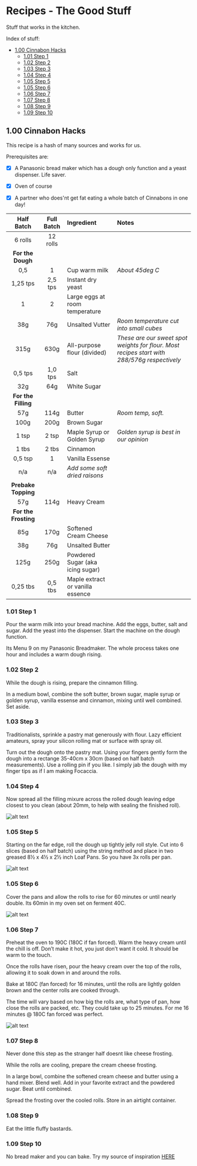 # Recipes - The Good Stuff
Stuff that works in the kitchen.

Index of stuff:
- [1.00 Cinnabon Hacks](#100-cinnabon-hacks)
	- [1.01 Step 1](#101-step-1)
	- [1.02 Step 2](#102-step-2)
	- [1.03 Step 3](#103-step-3)
	- [1.04 Step 4](#104-step-4)
	- [1.05 Step 5](#105-step-5)
	- [1.05 Step 6](#105-step-6)
	- [1.06 Step 7](#106-step-7)
	- [1.07 Step 8](#107-step-8)
	- [1.08 Step 9](#108-step-9)
	- [1.09 Step 10](#109-step-10)

## 1.00 Cinnabon Hacks
This recipe is a hash of many sources and works for us.

Prerequisites are:
- [x] A Panasonic bread maker which has a dough only function and a yeast dispenser. Life saver.
- [x] Oven of course
- [x] A partner who does'nt get fat eating a whole batch of Cinnabons in one day!


| Half Batch | Full Batch | Ingredient | Notes
| :---:  | :---: | :--- | :---
| 6 rolls | 12 rolls
| **For the Dough**
| 0,5 | 1 | Cup warm milk | *About 45deg C*
| 1,25 tps | 2,5 tps | Instant dry yeast
| 1 | 2 | Large eggs at room temperature
| 38g | 76g | Unsalted Vutter | *Room temperature cut into small cubes*
| 315g | 630g| All-purpose flour (divided) | *These are our sweet spot weights for flour. Most recipes start with 288/576g respectively*
| 0,5 tps | 1,0 tps | Salt 
| 32g | 64g | White Sugar
| **For the Filling**
| 57g | 114g | Butter | *Room temp, soft.*
| 100g | 200g | Brown Sugar
| 1 tsp | 2 tsp | Maple Syrup or Golden Syrup | *Golden syrup is best in our opinion*
| 1 tbs | 2 tbs | Cinnamon
| 0,5 tsp | 1 | Vanilla Essense
| n/a | n/a | *Add some soft dried raisons*
| **Prebake Topping**
| 57g | 114g | Heavy Cream
| **For the Frosting**
| 85g | 170g | Softened Cream Cheese
| 38g | 76g | Unsalted Butter
| 125g | 250g | Powdered Sugar (aka icing sugar)
| 0,25 tbs | 0,5 tbs | Maple extract or vanilla essence

### 1.01 Step 1 
Pour the warm milk into your bread machine. Add the eggs, butter, salt and sugar. Add the yeast into the dispenser. Start the machine on the dough function. 

Its Menu 9 on my Panasonic Breadmaker. The whole process takes one hour and includes a warm dough rising.

### 1.02 Step 2
While the dough is rising, prepare the cinnamon filling.

In a medium bowl, combine the soft butter, brown sugar, maple syrup or golden syrup, vanilla essense and cinnamon, mixing until well combined. Set aside.

### 1.03 Step 3
Traditionalists, sprinkle a pastry mat generously with flour. Lazy efficient amateurs, spray your silicon rolling mat or surface with spray oil.

Turn out the dough onto the pastry mat. Using your fingers gently form the dough into a rectange 35-40cm x 30cm (based on half batch measurements). Use a rolling pin if you like. I simply jab the dough with my finger tips as if I am making Focaccia.

### 1.04 Step 4
Now spread all the filling mixure across the rolled dough leaving edge closest to you clean (about 20mm, to help with sealing the finished roll).

![alt text](https://raw.githubusercontent.com/ahuacate/recipes/master/photos/141534.jpg)

### 1.05 Step 5 
Starting on the far edge, roll the dough up tightly jelly roll style. Cut into 6 slices (based on half batch) using the string method and place in two greased 8½ x 4½ x 2½ inch Loaf Pans. So you have 3x rolls per pan.

![alt text](https://raw.githubusercontent.com/ahuacate/recipes/master/photos/141535.jpg)

### 1.05 Step 6
Cover the pans and allow the rolls to rise for 60 minutes or until nearly double. Its 60min in my oven set on ferment 40C.

![alt text](https://raw.githubusercontent.com/ahuacate/recipes/master/photos/141530.jpg)

### 1.06 Step 7
Preheat the oven to 190C (180C if fan forced). Warm the heavy cream until the chill is off. Don’t make it hot, you just don’t want it cold. It should be warm to the touch.

Once the rolls have risen, pour the heavy cream over the top of the rolls, allowing it to soak down in and around the rolls.

Bake at 180C (fan forced) for 16 minutes, until the rolls are lightly golden brown and the center rolls are cooked through.

The time will vary based on how big the rolls are, what type of pan, how close the rolls are packed, etc. They could take up to 25 minutes. For me 16 minutes @ 180C fan forced was perfect.

![alt text](https://raw.githubusercontent.com/ahuacate/recipes/master/photos/141529.jpg)

### 1.07 Step 8
Never done this step as the stranger half doesnt like cheese frosting. 

While the rolls are cooling, prepare the cream cheese frosting.

In a large bowl, combine the softened cream cheese and butter using a hand mixer. Blend well. Add in your favorite extract and the powdered sugar. Beat until combined.

Spread the frosting over the cooled rolls. Store in an airtight container.

### 1.08 Step 9
Eat the little fluffy bastards.

### 1.09 Step 10
No bread maker and you can bake. Try my source of inspiration [HERE](https://www.tastesoflizzyt.com/homemade-cinnamon-rolls/#wprm-recipe-container-18003)
